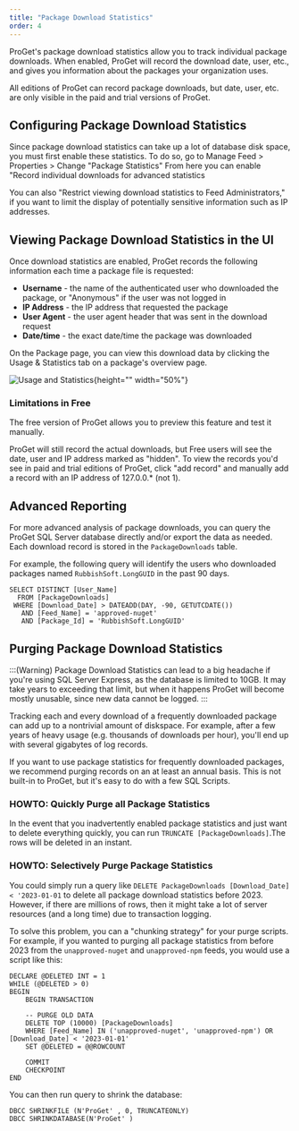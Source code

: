 ```yaml
---
title: "Package Download Statistics"
order: 4
---
```


ProGet's package download statistics allow you to track individual package downloads. When enabled, ProGet will record the download date, user, etc., and gives you information about the packages your organization uses.

All editions of ProGet can record package downloads, but date, user, etc. are only visible in the paid and trial versions of ProGet.

## Configuring Package Download Statistics  

Since package download statistics can take up a lot of database disk space, you must first enable these statistics. To do so, go to Manage Feed > Properties > Change "Package Statistics" From here you can enable "Record individual downloads for advanced statistics

You can also "Restrict viewing download statistics to Feed Administrators," if you want to limit the display of potentially sensitive information such as IP addresses.

## Viewing Package Download Statistics in the UI 

Once download statistics are enabled, ProGet records the following information each time a package file is requested:

- **Username** - the name of the authenticated user who downloaded the package, or "Anonymous" if the user was not logged in
- **IP Address** - the IP address that requested the package
- **User Agent** - the user agent header that was sent in the download request
- **Date/time** - the exact date/time the package was downloaded

On the Package page, you can view this download data by clicking the Usage & Statistics tab on a package's overview page.

![Usage and Statistics](/resources/docs/proget-packages-statistics.png){height="" width="50%"}

### Limitations in Free 

The free version of ProGet allows you to preview this feature and test it manually.

ProGet will still record the actual downloads, but Free users will see the date, user and IP address marked as "hidden". To view the records you'd see in paid and trial editions of ProGet, click "add record" and manually add a record with an IP address of 127.0.0.* (not 1).

## Advanced Reporting  

For more advanced analysis of package downloads, you can query the ProGet SQL Server database directly and/or export the data as needed. Each download record is stored in the `PackageDownloads` table.

For example, the following query will identify the users who downloaded packages named `RubbishSoft.LongGUID` in the past 90 days.

```
SELECT DISTINCT [User_Name]
  FROM [PackageDownloads]
 WHERE [Download_Date] > DATEADD(DAY, -90, GETUTCDATE())
   AND [Feed_Name] = 'approved-nuget'
   AND [Package_Id] = 'RubbishSoft.LongGUID'
```

## Purging Package Download Statistics
:::(Warning)
Package Download Statistics can lead to a big headache if you're using SQL Server Express, as the database is limited to 10GB. It may take years to exceeding that limit, but when it happens ProGet will become mostly unusable, since new data cannot be logged. 
:::

Tracking each and every download of a frequently downloaded package can add up to a nontrivial amount of diskspace. For example, after a few years of heavy usage (e.g. thousands of downloads per hour), you'll end up with several gigabytes of log records.

If you want to use package statistics for frequently downloaded packages, we recommend purging records on an at least an annual basis. This is not built-in to ProGet, but it's easy to do with a few SQL Scripts.

### HOWTO: Quickly Purge all Package Statistics
In the event that you inadvertently enabled package statistics and just want to delete everything quickly, you can run `TRUNCATE [PackageDownloads]`.The rows will be deleted in an instant.

### HOWTO: Selectively Purge Package Statistics
You could simply run a query like `DELETE PackageDownloads [Download_Date] < '2023-01-01` to delete all package download statistics before 2023. However, if there are millions of rows, then it might take a lot of server resources (and a long time) due to transaction logging.

To solve this problem, you can a "chunking strategy" for your purge scripts. For example, if you wanted to purging all package statistics from before 2023 from the `unapproved-nuget` and `unapproved-npm` feeds, you would use a script like this:

```
DECLARE @DELETED INT = 1
WHILE (@DELETED > 0)
BEGIN
    BEGIN TRANSACTION
    
    -- PURGE OLD DATA
    DELETE TOP (10000) [PackageDownloads]
    WHERE [Feed_Name] IN ('unapproved-nuget', 'unapproved-npm') OR [Download_Date] < '2023-01-01'
    SET @DELETED = @@ROWCOUNT
    
    COMMIT
    CHECKPOINT 
END
```

You can then run  query to shrink the database:

```
DBCC SHRINKFILE (N'ProGet' , 0, TRUNCATEONLY)
DBCC SHRINKDATABASE(N'ProGet' )
```
